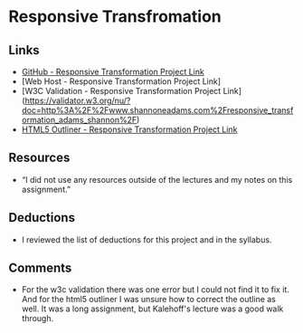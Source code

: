 # Responsive Transfromation

## Links
* [GitHub - Responsive Transformation Project Link](https://github.com/shannon8611/project_transformation_adams_shannon)
* [Web Host - Responsive Transformation Project Link]
* [W3C Validation - Responsive Transformation Project Link] (https://validator.w3.org/nu/?doc=http%3A%2F%2Fwww.shannoneadams.com%2Fresponsive_transformation_adams_shannon%2F)
* [HTML5 Outliner - Responsive Transformation Project Link](https://gsnedders.html5.org/outliner/process.py?url=http%3A%2F%2Fwww.shannoneadams.com%2Fresponsive_transformation_adams_shannon%2F)



## Resources
*  “I did not use any resources outside of the lectures
and my notes on this assignment.”

## Deductions
* I reviewed the list of deductions for this project
and in the syllabus.

## Comments
* For the w3c validation there was one error but I could not find it to fix it.
And for the html5 outliner I was unsure how to correct the outline as well.
It was a long assignment, but Kalehoff's lecture was a good
walk through.
